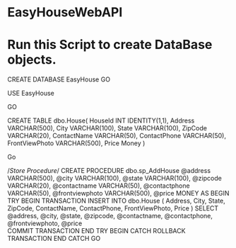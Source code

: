 # EasyHouseWebAPI
# Run this Script to create DataBase objects.

CREATE DATABASE EasyHouse
GO

USE EasyHouse

GO

CREATE TABLE dbo.House(
HouseId INT IDENTITY(1,1),
Address VARCHAR(500),
City VARCHAR(100),
State VARCHAR(100),
ZipCode VARCHAR(20),
ContactName VARCHAR(50),
ContactPhone VARCHAR(50),
FrontViewPhoto VARCHAR(500),
Price Money
)

Go

/*Store Procedure*/
CREATE PROCEDURE dbo.sp_AddHouse @address VARCHAR(500),
                   @city			VARCHAR(100),
                   @state			VARCHAR(100),
                   @zipcode			VARCHAR(20),
				   @contactname     VARCHAR(50),
				   @contactphone    VARCHAR(50),
				   @frontviewphoto	VARCHAR(500),
				   @price			MONEY
AS
  BEGIN TRY
    BEGIN TRANSACTION
    INSERT INTO dbo.House (
		Address,
		City,
		State,
		ZipCode,
		ContactName,
		ContactPhone,
		FrontViewPhoto,
		Price
		)
         SELECT
           @address,
                   @city,
                   @state,
                   @zipcode,
				   @contactname,
				   @contactphone,
				   @frontviewphoto,
				   @price			
    COMMIT TRANSACTION
  END TRY
  BEGIN CATCH
      ROLLBACK TRANSACTION
  END CATCH
GO
